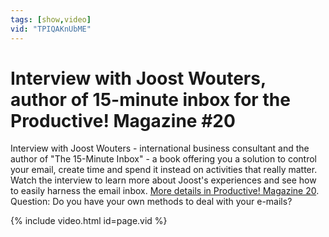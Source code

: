 ```yaml
---
tags: [show,video]
vid: "TPIQAKnUbME"
---
```


# Interview with Joost Wouters, author of 15-minute inbox for the Productive! Magazine #20


Interview with Joost Wouters - international business consultant and  the author of "The 15-Minute Inbox" - a book offering you a solution to control your email, create time and spend it instead on activities that really matter. Watch the interview to learn more about Joost's experiences and see how to easily harness the email inbox. [More details in Productive! Magazine 20](http://ProductiveMag.com/). Question: Do you have your own methods to deal with your e-mails?

<!--More-->

{% include video.html id=page.vid %}


[n]: https://michael.gratis/nozbe